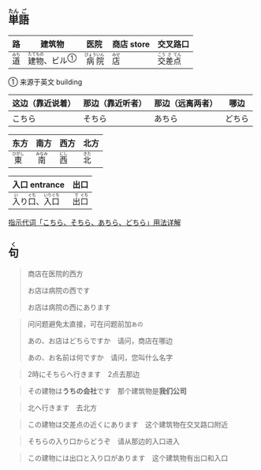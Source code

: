 ## <ruby>単<rt>たん</rt>語<rt>ご</rt></ruby>

| 路                           | 建筑物                                                       | 医院                                          | 商店 store                   | 交叉路口                                                 |
| ---------------------------- | ------------------------------------------------------------ | --------------------------------------------- | ---------------------------- | -------------------------------------------------------- |
| <ruby>道<rt>みち</rt></ruby> | <ruby>建<rt>たて</rt>物<rt>もの</rt></ruby>、<a>ビル</a><sup>①</sup> | <ruby>病<rt>びょう</rt>院<rt>いん</rt></ruby> | <ruby>店<rt>みせ</rt></ruby> | <ruby>交<rt>こう</rt>差<rt>さ</rt>点<rt>てん</rt></ruby> |

① 来源于英文 building

| 这边（靠近说着） | 那边（靠近听者） | 那边（远离两者） | 哪边   |
| ---------------- | ---------------- | ---------------- | ------ |
| こちら           | そちら           | あちら           | どちら |

| 东方                         | 南方                         | 西方                        | 北方                        |
| -------------------------- | -------------------------- | ------------------------- | ------------------------- |
| <ruby>東<rt>ひがし</rt></ruby> | <ruby>南<rt>みなみ</rt></ruby> | <ruby>西<rt>にし</rt></ruby> | <ruby>北<rt>きた</rt></ruby> |

| 入口 entrance                                                | 出口                                      |
| ------------------------------------------------------------ | ----------------------------------------- |
| <ruby>入<rt>い</rt>り<rt></rt>口<rt>ぐち</rt></ruby>、<ruby>入<rt>いり</rt>口<rt>ぐち</rt></ruby> | <ruby>出<rt>で</rt>口<rt>ぐち</rt></ruby> |

[指示代词「こちら、そちら、あちら、どちら」用法详解](https://www.douban.com/note/502493342/?_i=0895848oxT1-XF '豆瓣：指示代词「こちら、そちら、あちら、どちら」用法详解')

## <ruby>句<rt>く</rt></ruby>

> 商店在医院的西方
> 
> お店は病院の西です
> 
> お店は病院の西にあります

> 问问题避免太直接，可在问题前加`あの`
>
> あの、お店はどちらですか　请问，商店在哪边
>
> あの、お名前は何ですか　请问，您叫什么名字
>

> 2時にそちらへ行きます　2点去那边

> その建物は**うちの会社**です　那个建筑物是**我们公司**
> 

> 北へ行きます　去北方
> 

> この建物は交差点の近くにあります　这个建筑物在交叉路口附近
> 

> そちらの入り口からどうぞ　请从那边的入口进入
> 

> この建物には出口と入り口があります　这个建筑物有出口和入口
>
